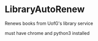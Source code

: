 # LibraryAutoRenew
Renews books from UofG's library service

must have chrome and python3 installed
